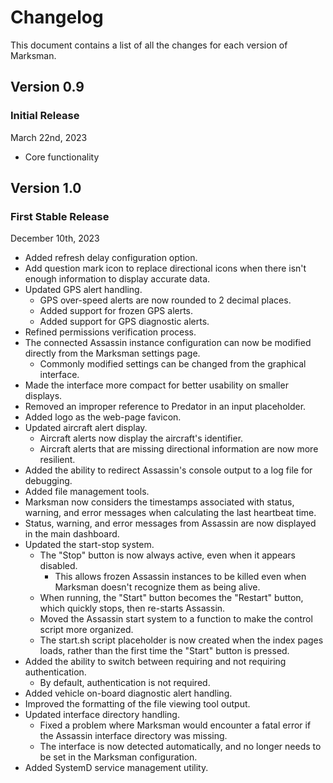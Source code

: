 # Changelog

This document contains a list of all the changes for each version of Marksman.


## Version 0.9

### Initial Release

March 22nd, 2023

- Core functionality


## Version 1.0

### First Stable Release

December 10th, 2023

- Added refresh delay configuration option.
- Add question mark icon to replace directional icons when there isn't enough information to display accurate data.
- Updated GPS alert handling.
    - GPS over-speed alerts are now rounded to 2 decimal places.
    - Added support for frozen GPS alerts.
    - Added support for GPS diagnostic alerts.
- Refined permissions verification process.
- The connected Assassin instance configuration can now be modified directly from the Marksman settings page.
    - Commonly modified settings can be changed from the graphical interface.
- Made the interface more compact for better usability on smaller displays.
- Removed an improper reference to Predator in an input placeholder.
- Added logo as the web-page favicon.
- Updated aircraft alert display.
    - Aircraft alerts now display the aircraft's identifier.
    - Aircraft alerts that are missing directional information are now more resilient.
- Added the ability to redirect Assassin's console output to a log file for debugging.
- Added file management tools.
- Marksman now considers the timestamps associated with status, warning, and error messages when calculating the last heartbeat time.
- Status, warning, and error messages from Assassin are now displayed in the main dashboard.
- Updated the start-stop system.
    - The "Stop" button is now always active, even when it appears disabled.
        - This allows frozen Assassin instances to be killed even when Marksman doesn't recognize them as being alive.
    - When running, the "Start" button becomes the "Restart" button, which quickly stops, then re-starts Assassin.
    - Moved the Assassin start system to a function to make the control script more organized.
    - The start.sh script placeholder is now created when the index pages loads, rather than the first time the "Start" button is pressed.
- Added the ability to switch between requiring and not requiring authentication.
    - By default, authentication is not required.
- Added vehicle on-board diagnostic alert handling.
- Improved the formatting of the file viewing tool output.
- Updated interface directory handling.
    - Fixed a problem where Marksman would encounter a fatal error if the Assassin interface directory was missing.
    - The interface is now detected automatically, and no longer needs to be set in the Marksman configuration.
- Added SystemD service management utility.
